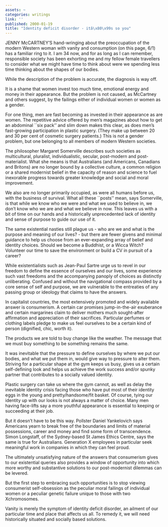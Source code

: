 ```yaml
---
assets: ~
categories: writings
link: ''
published: 2000-01-19
title: "Identity deficit disorder - itâ\x80\x99s so you"
---
```

JENNY McCARTNEY’S hand-wringing about the preoccupation of the modern
Western woman with vanity and consumption (on this page, 6/1) has a
familiar ring to it. I am 34 now, and for as long as I can remember,
responsible society has been exhorting me and my fellow female
travellers to consider what we might have time to think about were we
spending less time thinking about the shapes of our bodies.

While the description of the problem is accurate, the diagnosis is way
off.

It is a shame that women invest too much time, emotional energy and
money in their appearance. But the problem is not caused, as McCartney
and others suggest, by the failings either of individual women or women
as a gender.

For one thing, men are fast becoming as invested in their appearance as
are women. The repetitive advice offered by men’s magazines about how to
get an abdominal \`\`six pack’’ and slim down makes this clear, as does
men’s fast-growing participation in plastic surgery. (They make up
between 20 and 30 per cent of cosmetic surgery patients.) This is not a
gender problem, but one belonging to all members of modern Western
societies.

The philosopher Margaret Somerville describes such societies as
multicultural, pluralist, individualistic, secular, post-modern and
post-materialist. What she means is that Australians (and Americans,
Canadians and Britons) are no longer bound by a collective culture, a
common religion or a shared modernist belief in the capacity of reason
and science to fuel inexorable progress towards greater knowledge and
social and moral improvement.

We also are no longer primarily occupied, as were all humans before us,
with the business of survival. What all these \`\`posts’’ mean, says
Somerville, is that while we know who we were and what we used to
believe in, we don’t know who we are and what we believe in now. This
leaves us with a bit of time on our hands and a historically
unprecedented lack of identity and sense of purpose to guide our use of
it.

The same existential nasties still plague us - who are we and what is
the purpose and meaning of our lives? - but there are fewer givens and
minimal guidance to help us choose from an ever-expanding array of
belief and identity choices. Should we become a Buddhist, or a Wicca
Witch? Volunteer our time to save the environment or build a CV in
pursuit of a career?

While existentialists such as Jean-Paul Sartre urge us to revel in our
freedom to define the essence of ourselves and our lives, some
experience such vast freedoms and the accompanying panoply of choices as
distinctly unliberating. Confused and without the navigational compass
provided by a core sense of self and purpose, we are vulnerable to the
entreaties of any passing group or ideology that claims to have the
answers.

In capitalist countries, the most extensively promoted and widely
available answer is consumerism. A certain car promises jump-in-the-air
exuberance and certain margarines claim to deliver mothers much
sought-after affirmation and appreciation of their sacrifices.
Particular perfumes or clothing labels pledge to make us feel ourselves
to be a certain kind of person (dignified, chic, worth it).

The products we are told to buy change like the weather. The message
that we must buy something to be something remains the same.

It was inevitable that the pressure to define ourselves by where we put
our bodies, and what we put them in, would give way to pressure to alter
them. Striving for a particular shape at the gym keeps us busy, gives us
a certain self-defining look and helps us achieve the work success
and/or spunky partner that contributes to a socially valued identity.

Plastic surgery can take us where the gym cannot, as well as delay the
inevitable identity crisis facing those who have put most of their
identity eggs in the young and pretty/handsome/fit basket. Of course,
tying our identity up with our looks is not always a matter of choice.
Many men having face-lifts say a more youthful appearance is essential
to keeping or succeeding at their job.

But it doesn’t have to be this way. Pollster Daniel Yankelovich says
Americans yearn to break free of the boundaries and limits of material
possessions, career and money and find some form of transcendence. Simon
Longstaff, of the Sydney-based St James Ethics Centre, says the same is
true for Australians. Generation X employees in particular seek
meaningful work in companies in which they can feel proud.

The ultimately unsatisfying nature of the answers that consumerism gives
to our existential queries also provides a window of opportunity into
which more worthy and substantive solutions to our post-modernist
dilemmas can be levered.

But the first step to embracing such opportunities is to stop viewing
consumerist self-obsession as the peculiar moral failings of individual
women or a peculiar genetic failure unique to those with two
Xchromosomes.

Vanity is merely the symptom of identity deficit disorder, an ailment of
our particular time and place that affects us all. To remedy it, we will
need historically situated and socially based solutions.